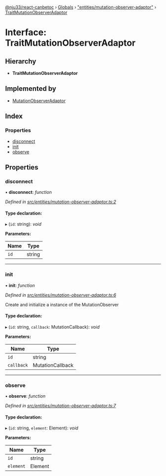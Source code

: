 [@nju33/react-canbetoc](../README.md) › [Globals](../globals.md) › ["entities/mutation-observer-adaptor"](../modules/_entities_mutation_observer_adaptor_.md) › [TraitMutationObserverAdaptor](_entities_mutation_observer_adaptor_.traitmutationobserveradaptor.md)

# Interface: TraitMutationObserverAdaptor

## Hierarchy

* **TraitMutationObserverAdaptor**

## Implemented by

* [MutationObserverAdaptor](../classes/_interface_mutation_observer_adaptor_.mutationobserveradaptor.md)

## Index

### Properties

* [disconnect](_entities_mutation_observer_adaptor_.traitmutationobserveradaptor.md#disconnect)
* [init](_entities_mutation_observer_adaptor_.traitmutationobserveradaptor.md#init)
* [observe](_entities_mutation_observer_adaptor_.traitmutationobserveradaptor.md#observe)

## Properties

###  disconnect

• **disconnect**: *function*

*Defined in [src/entities/mutation-observer-adaptor.ts:2](https://github.com/nju33/react-canbetoc/blob/0f1d85b/src/entities/mutation-observer-adaptor.ts#L2)*

#### Type declaration:

▸ (`id`: string): *void*

**Parameters:**

Name | Type |
------ | ------ |
`id` | string |

___

###  init

• **init**: *function*

*Defined in [src/entities/mutation-observer-adaptor.ts:6](https://github.com/nju33/react-canbetoc/blob/0f1d85b/src/entities/mutation-observer-adaptor.ts#L6)*

Create and initialize a instance of the MutationObserver

#### Type declaration:

▸ (`id`: string, `callback`: MutationCallback): *void*

**Parameters:**

Name | Type |
------ | ------ |
`id` | string |
`callback` | MutationCallback |

___

###  observe

• **observe**: *function*

*Defined in [src/entities/mutation-observer-adaptor.ts:7](https://github.com/nju33/react-canbetoc/blob/0f1d85b/src/entities/mutation-observer-adaptor.ts#L7)*

#### Type declaration:

▸ (`id`: string, `element`: Element): *void*

**Parameters:**

Name | Type |
------ | ------ |
`id` | string |
`element` | Element |
